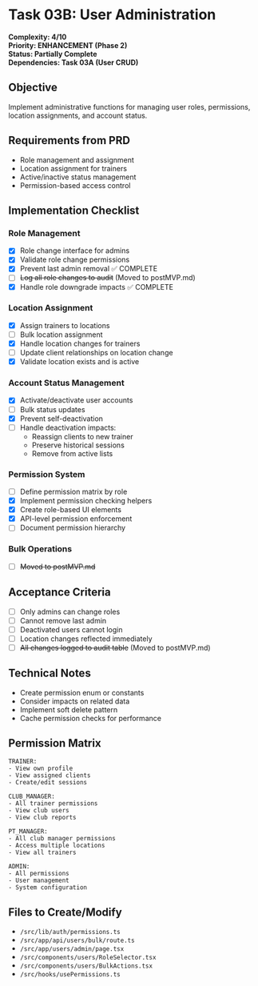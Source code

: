 # Task 03B: User Administration

**Complexity: 4/10**  
**Priority: ENHANCEMENT (Phase 2)**  
**Status: Partially Complete**  
**Dependencies: Task 03A (User CRUD)**

## Objective
Implement administrative functions for managing user roles, permissions, location assignments, and account status.

## Requirements from PRD
- Role management and assignment
- Location assignment for trainers
- Active/inactive status management
- Permission-based access control

## Implementation Checklist

### Role Management
- [x] Role change interface for admins
- [x] Validate role change permissions
- [x] Prevent last admin removal ✅ COMPLETE
- [ ] ~~Log all role changes to audit~~ (Moved to postMVP.md)
- [x] Handle role downgrade impacts ✅ COMPLETE

### Location Assignment
- [x] Assign trainers to locations
- [ ] Bulk location assignment
- [x] Handle location changes for trainers
- [ ] Update client relationships on location change
- [x] Validate location exists and is active

### Account Status Management
- [x] Activate/deactivate user accounts
- [ ] Bulk status updates
- [x] Prevent self-deactivation
- [ ] Handle deactivation impacts:
  - Reassign clients to new trainer
  - Preserve historical sessions
  - Remove from active lists

### Permission System
- [ ] Define permission matrix by role
- [x] Implement permission checking helpers
- [x] Create role-based UI elements
- [x] API-level permission enforcement
- [ ] Document permission hierarchy

### Bulk Operations
- [ ] ~~Moved to postMVP.md~~

## Acceptance Criteria
- [ ] Only admins can change roles
- [ ] Cannot remove last admin
- [ ] Deactivated users cannot login
- [ ] Location changes reflected immediately
- [ ] ~~All changes logged to audit table~~ (Moved to postMVP.md)

## Technical Notes
- Create permission enum or constants
- Consider impacts on related data
- Implement soft delete pattern
- Cache permission checks for performance

## Permission Matrix
```
TRAINER:
- View own profile
- View assigned clients
- Create/edit sessions

CLUB_MANAGER:
- All trainer permissions
- View club users
- View club reports

PT_MANAGER:
- All club manager permissions
- Access multiple locations
- View all trainers

ADMIN:
- All permissions
- User management
- System configuration
```

## Files to Create/Modify
- `/src/lib/auth/permissions.ts`
- `/src/app/api/users/bulk/route.ts`
- `/src/app/users/admin/page.tsx`
- `/src/components/users/RoleSelector.tsx`
- `/src/components/users/BulkActions.tsx`
- `/src/hooks/usePermissions.ts`
